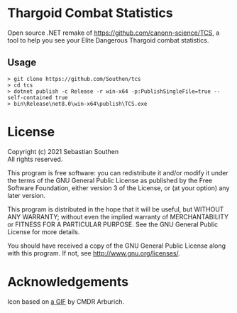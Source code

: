 # Thargoid Combat Statistics

Open source .NET remake of <https://github.com/canonn-science/TCS>, a tool to help you see your Elite Dangerous Thargoid combat statistics.

## Usage

	> git clone https://github.com/Southen/tcs
	> cd tcs
	> dotnet publish -c Release -r win-x64 -p:PublishSingleFile=true --self-contained true
	> bin\Release\net8.0\win-x64\publish\TCS.exe

# License

Copyright (c) 2021 Sebastian Southen  
All rights reserved.

This program is free software: you can redistribute it and/or modify
it under the terms of the GNU General Public License as published by
the Free Software Foundation, either version 3 of the License, or
(at your option) any later version.

This program is distributed in the hope that it will be useful,
but WITHOUT ANY WARRANTY; without even the implied warranty of
MERCHANTABILITY or FITNESS FOR A PARTICULAR PURPOSE.  See the
GNU General Public License for more details.

You should have received a copy of the GNU General Public License
along with this program.  If not, see <http://www.gnu.org/licenses/>.

# Acknowledgements

Icon based on [a GIF](https://www.reddit.com/r/EliteDangerous/comments/ezc3a6/i_made_a_thargoid_bonk_gif_emoji_for_discord/) by CMDR Arburich.
